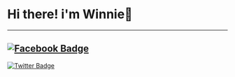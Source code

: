 # Hi there! i'm Winnie👋

---
[![Facebook Badge](https://img.shields.io/badge/Facebook-1877F2?style=for-the-badge&logo=facebook&logoColor=white)](https://www.facebook.com/winnifredk)
---
[![Twitter Badge](https://img.shields.io/badge/Twitter-1DA1F2?style=for-the-badge&logo=twitter&logoColor=white)](https://twitter.com/AkuutsangKaze?t=unuPgueZnf3fNfP5JqnRpg&s=09)
<!--
**akuutsang/akuutsang** is a ✨ _special_ ✨ repository because its `README.md` (this file) appears on your GitHub profile.

Here are some ideas to get you started:

- 🔭 I’m currently working on ...
- 🌱 I’m currently learning ...
- 👯 I’m looking to collaborate on ...
- 🤔 I’m looking for help with ...
- 💬 Ask me about ...
- 📫 How to reach me: ...
- 😄 Pronouns: ...
- ⚡ Fun fact: ...
-->
